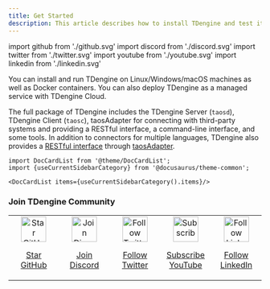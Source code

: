 ```yaml
---
title: Get Started
description: This article describes how to install TDengine and test its performance.
---
```


import github from './github.svg'
import discord from './discord.svg'
import twitter from './twitter.svg'
import youtube from './youtube.svg'
import linkedin from './linkedin.svg'

You can install and run TDengine on Linux/Windows/macOS machines as well as Docker containers. You can also deploy TDengine as a managed service with TDengine Cloud.

The full package of TDengine includes the TDengine Server (`taosd`), TDengine Client (`taosc`), taosAdapter for connecting with third-party systems and providing a RESTful interface, a command-line interface, and some tools. In addition to connectors for multiple languages, TDengine also provides a [RESTful interface](/reference/rest-api) through [taosAdapter](/reference/taosadapter).

```mdx-code-block
import DocCardList from '@theme/DocCardList';
import {useCurrentSidebarCategory} from '@docusaurus/theme-common';

<DocCardList items={useCurrentSidebarCategory().items}/>
```

### Join TDengine Community

<table width="100%">
<tr align="center">
<td width="20%" style={{border:0}}><a href="https://github.com/taosdata/TDengine" target="_blank"><img src={github} alt="Star GitHub" width="50" /><p>Star GitHub</p></a></td>
<td width="20%" style={{border:0}}><a href="https://discord.com/invite/VZdSuUg4pS" target="_blank"><img src={discord} alt="Join Discord" width="50" /><p>Join Discord</p></a></td>
<td width="20%" style={{border:0}}><a href="https://twitter.com/TDengineDB" target="_blank"><img src={twitter} alt="Follow Twitter" width="50" /><p>Follow Twitter</p></a></td>
<td width="20%" style={{border:0}}><a href="https://www.youtube.com/@tdengine" target="_blank"><img src={youtube} alt="Subscribe YouTube" width="50" /><p>Subscribe YouTube</p></a></td>
<td width="20%" style={{border:0}}><a href="https://www.linkedin.com/company/tdengine" target="_blank"><img src={linkedin} alt="Follow LinkedIn" width="50" /><p>Follow LinkedIn</p></a></td>
</tr>
</table>
